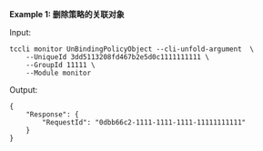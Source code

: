**Example 1: 删除策略的关联对象**



Input: 

```
tccli monitor UnBindingPolicyObject --cli-unfold-argument  \
    --UniqueId 3dd5113208fd467b2e5d0c1111111111 \
    --GroupId 11111 \
    --Module monitor
```

Output: 
```
{
    "Response": {
        "RequestId": "0dbb66c2-1111-1111-1111-11111111111"
    }
}
```

